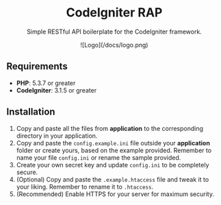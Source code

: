 <h1 align="center">CodeIgniter RAP</h1>
<p align="center">
Simple RESTful API boilerplate for the CodeIgniter framework.
</p>
<p align="center">
![Logo](/docs/logo.png)
</p>

## Requirements

- **PHP**: 5.3.7 or greater
- **CodeIgniter**: 3.1.5 or greater

## Installation

1. Copy and paste all the files from **application** to the corresponding directory in your application.
2. Copy and paste the `config.example.ini` file outside your **application** folder or create yours, based on the example provided. Remember to name your file `config.ini` or rename the sample provided.
3. Create your own secret key and update `config.ini` to be completely secure.
4. (Optional) Copy and paste the `.example.htaccess` file and tweak it to your liking. Remember to rename it to `.htaccess`.
5. (Recommended) Enable HTTPS for your server for maximum security.
